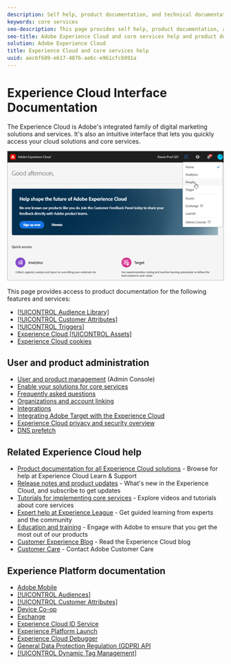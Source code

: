 ```yaml
---
description: Self help, product documentation, and technical documentation for the Adobe Experience Cloud. The Experience Cloud is Adobe's integrated family of digital marketing solutions and services.
keywords: core services
seo-description: This page provides self help, product documentation, and technical documentation for the Experience Cloud.
seo-title: Adobe Experience Cloud and core services help and product documentation.
solution: Adobe Experience Cloud
title: Experience Cloud and core services help
uuid: aec6f689-e617-4876-ae6c-e961cfcb991a
---
```


# Experience Cloud Interface Documentation

The Experience Cloud is Adobe's integrated family of digital marketing solutions and services. It's also an intuitive interface that lets you quickly access your cloud solutions and core services.

![Experience Cloud](assets/cloud-pulldown.png)

This page provides access to product documentation for the following features and services:

* [[!UICONTROL Audience Library]](audience-library/audience-library.md)
* [[!UICONTROL Customer Attributes]](attributes/attributes.md)
* [[!UICONTROL Triggers]](activation/triggers.md)
* [Experience Cloud [!UICONTROL Assets]](experience-cloud-assets/experience-cloud-assets.md)
* [Experience Cloud cookies](cookies/cookies-privacy.md)

## User and product administration

* [User and product management](admin-getting-started/admin-getting-started.md) (Admin Console)
* [Enable your solutions for core services](core-services/core-services.md)
* [Frequently asked questions](admin-getting-started/admin-getting-started.md)
* [Organizations and account linking](admin-getting-started/organizations.md)
* [Integrations](marketing-cloud-integrations.md)
* [Integrating Adobe Target with the Experience Cloud](https://docs.adobe.com/content/help/en/target/using/integrate/a4t/a4t.html)
* [Experience Cloud privacy and security overview](assets/Adobe-Marketing-Cloud-Privacy-and-Security-Overview.pdf)
* [DNS prefetch](admin-getting-started/admin-getting-started.md#concept_6BC8C6856E3644F8956D7AD0A96383B7)

## Related Experience Cloud help

* [Product documentation for all Experience Cloud solutions](https://docs.adobe.com/content/help/en/experience-cloud/user-guides/home.html) - Browse for help at Experience Cloud Learn & Support
* [Release notes and product updates](https://docs.adobe.com/content/help/en/release-notes/experience-cloud/current.html) - What's new in the Experience Cloud, and subscribe to get updates
* [Tutorials for implementing core services](https://docs.adobe.com/content/help/en/core-services-learn/tutorials/overview.html) - Explore videos and tutorials about core services
* [Expert help at Experience League](https://landing.adobe.com/experience-league/) - Get guided learning from experts and the community
* [Education and training](https://helpx.adobe.com/learning.html?promoid=KAUDK) - Engage with Adobe to ensure that you get the most out of our products
* [Customer Experience Blog](https://theblog.adobe.com/customer-experience/) - Read the Experience Cloud blog
* [Customer Care](https://helpx.adobe.com/contact/enterprise-support.ec.html) - Contact Adobe Customer Care

## Experience Platform documentation

* [Adobe Mobile](https://docs.adobe.com/content/help/en/mobile-services/using/home.html)
* [[!UICONTROL Audiences]](https://docs.adobe.com/content/help/en/core-services/interface/audiences/audience-library.html)
* [[!UICONTROL Customer Attributes]](https://docs.adobe.com/content/help/en/core-services/interface/customer-attributes/attributes.html)
* [Device Co-op](https://docs.adobe.com/content/help/en/device-co-op/using/home.html)
* [Exchange](https://experiencecloud.adobeexchange.com/)
* [Experience Cloud ID Service](https://docs.adobe.com/content/help/en/id-service/using/home.html)
* [Experience Platform Launch](https://docs.adobelaunch.com/)
* [Experience Cloud Debugger](https://docs.adobe.com/content/help/en/debugger/using/experience-cloud-debugger.html)
* [General Data Protection Regulation (GDPR) API](https://www.adobe.io/apis/experiencecloud/gdpr.html)
* [[!UICONTROL Dynamic Tag Management]](https://docs.adobe.com/content/help/en/dtm/using/dtm-home.html)